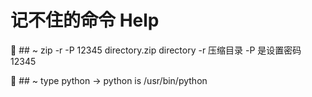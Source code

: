 # 记不住的命令 Help

🍑 ## ~ zip -r -P 12345 directory.zip directory
-r 压缩目录
-P 是设置密码 12345

🍑 ## ~ type python  →  python is /usr/bin/python